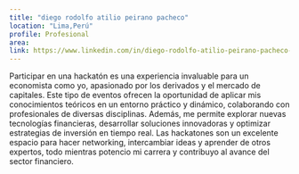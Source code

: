 ```yaml
---
title: "diego rodolfo atilio peirano pacheco"
location: "Lima,Perú"
profile: Profesional
area: 
link: https://www.linkedin.com/in/diego-rodolfo-atilio-peirano-pacheco-455576248?utm_source=share&utm_campaign=share_via&utm_content=profile&utm_medium=ios_app
---
```


Participar en una hackatón es una experiencia invaluable para un economista como yo, apasionado por los derivados y el mercado de capitales. Este tipo de eventos ofrecen la oportunidad de aplicar mis conocimientos teóricos en un entorno práctico y dinámico, colaborando con profesionales de diversas disciplinas. Además, me permite explorar nuevas tecnologías financieras, desarrollar soluciones innovadoras y optimizar estrategias de inversión en tiempo real. Las hackatones son un excelente espacio para hacer networking, intercambiar ideas y aprender de otros expertos, todo mientras potencio mi carrera y contribuyo al avance del sector financiero.